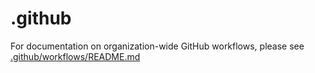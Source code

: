 # .github

For documentation on organization-wide GitHub workflows, please see
[.github/workflows/README.md](https://github.com/JupiterOne/.github/blob/main/.github/workflows/README.md)
